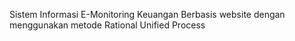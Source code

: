 Sistem Informasi E-Monitoring Keuangan Berbasis website dengan menggunakan metode Rational Unified Process